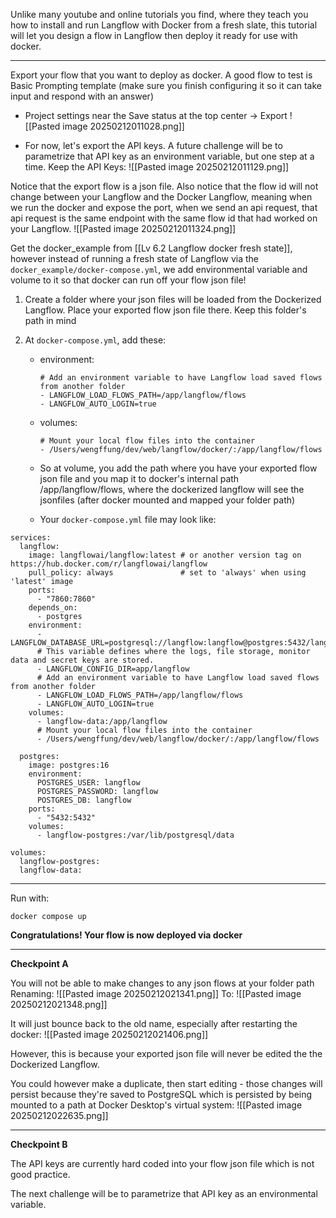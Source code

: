 Unlike many youtube and online tutorials you find, where they teach you how to install and run Langflow with Docker from a fresh slate, this tutorial will let you design a flow in Langflow then deploy it ready for use with docker.

---

Export your flow that you want to deploy as docker. A good flow to test is Basic Prompting template (make sure you finish configuring it so it can take input and respond with an answer)

- Project settings near the Save status at the top center -> Export
	![[Pasted image 20250212011028.png]]
	
- For now, let's export the API keys. A future challenge will be to parametrize that API key as an environment variable, but one step at a time. Keep the API Keys:
	![[Pasted image 20250212011129.png]]

Notice that the export flow is a json file. Also notice that the flow id will not change between your Langflow and the Docker Langflow, meaning when we run the docker and expose the port, when we send an api request, that api request is the same endpoint with the same flow id that had worked on your Langflow.
![[Pasted image 20250212011324.png]]

Get the docker_example from [[Lv 6.2 Langflow docker fresh state]], however instead of running a fresh state of Langflow via the `docker_example/docker-compose.yml`, we add environmental variable and volume to it so that docker can run off your flow json file!

1. Create a folder where your json files will be loaded from the Dockerized Langflow. Place your exported flow json file there. Keep this folder's path in mind
2. At `docker-compose.yml`, add these:
	   
	- environment:
		```
		# Add an environment variable to have Langflow load saved flows from another folder
		- LANGFLOW_LOAD_FLOWS_PATH=/app/langflow/flows
		- LANGFLOW_AUTO_LOGIN=true
		```
	
	- volumes:
		```
		# Mount your local flow files into the container
		- /Users/wengffung/dev/web/langflow/docker/:/app/langflow/flows
		```

	- So at volume, you add the path where you have your exported flow json file and you map it to docker's internal path /app/langflow/flows, where the dockerized langflow will see the jsonfiles (after docker mounted and mapped your folder path)
	- Your `docker-compose.yml` file may look like:
```
services:  
  langflow:  
    image: langflowai/langflow:latest # or another version tag on https://hub.docker.com/r/langflowai/langflow  
    pull_policy: always               # set to 'always' when using 'latest' image  
    ports:  
      - "7860:7860"  
    depends_on:  
      - postgres  
    environment:  
      - LANGFLOW_DATABASE_URL=postgresql://langflow:langflow@postgres:5432/langflow  
      # This variable defines where the logs, file storage, monitor data and secret keys are stored.  
      - LANGFLOW_CONFIG_DIR=app/langflow  
      # Add an environment variable to have Langflow load saved flows from another folder  
      - LANGFLOW_LOAD_FLOWS_PATH=/app/langflow/flows  
      - LANGFLOW_AUTO_LOGIN=true  
    volumes:  
      - langflow-data:/app/langflow  
      # Mount your local flow files into the container  
      - /Users/wengffung/dev/web/langflow/docker/:/app/langflow/flows  
  
  postgres:  
    image: postgres:16  
    environment:  
      POSTGRES_USER: langflow  
      POSTGRES_PASSWORD: langflow  
      POSTGRES_DB: langflow  
    ports:  
      - "5432:5432"  
    volumes:  
      - langflow-postgres:/var/lib/postgresql/data  
  
volumes:  
  langflow-postgres:  
  langflow-data:
```

---

Run with:
```
docker compose up
```

**Congratulations! Your flow is now deployed via docker**

---

**Checkpoint A**

You will not be able to make changes to any json flows at your folder path
Renaming:
![[Pasted image 20250212021341.png]]
To:
![[Pasted image 20250212021348.png]]

It will just bounce back to the old name, especially after restarting the docker:
![[Pasted image 20250212021406.png]]

However, this is because your exported json file will never be edited the the Dockerized Langflow. 

You could however make a duplicate, then start editing - those changes will persist because they're saved to PostgreSQL which is persisted by being mounted to a path at Docker Desktop's virtual system:
![[Pasted image 20250212022635.png]]

---

**Checkpoint B**

The API keys are currently hard coded into your flow json file which is not good practice.

The next challenge will be to parametrize that API key as an environmental variable.